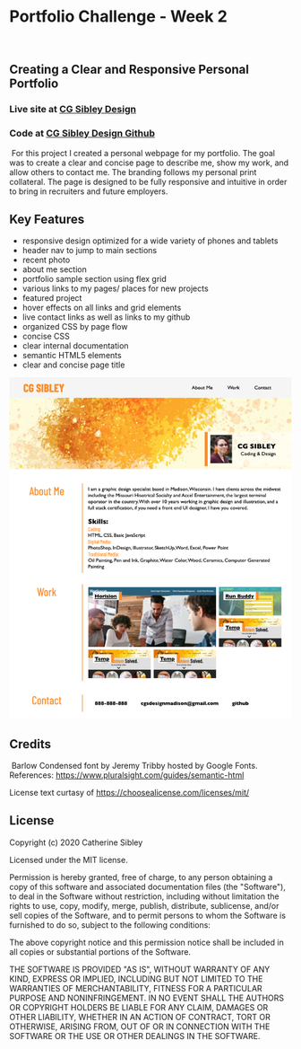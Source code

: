 # Portfolio Challenge - Week 2
​
## Creating a Clear and Responsive Personal Portfolio

### Live site at [CG Sibley Design](https://cgsdesign.github.io/portfolio/)
### Code at [CG Sibley Design Github](https://github.com/cgsdesign/portfolio)
​
​For this project I created a personal webpage for my portfolio. The goal was to create a clear and concise page to describe me, show my work, and allow others to contact me.
The branding follows my personal print collateral. The page is designed to be fully responsive and intuitive in order to bring in recruiters and future employers.​

## Key Features
* responsive design optimized for a wide variety of phones and tablets
* header nav to jump to main sections
* recent photo
* about me section
* portfolio sample section using flex grid 
* various links to my pages/ places for new projects
* featured project
* hover effects on all links and grid elements
* live contact links as well as links to my github
* organized CSS by page flow
* concise CSS
* clear internal documentation
* semantic HTML5 elements
* clear and concise page title


![Catherine Sibley Portfolio](assets/images/Portfolio-mockup.png)

## Credits
​
Barlow Condensed font by Jeremy Tribby hosted by Google Fonts.
​
​References: 
​https://www.pluralsight.com/guides/semantic-html

​License text curtasy of https://choosealicense.com/licenses/mit/
​
​
## License

Copyright (c) 2020 Catherine Sibley

Licensed under the MIT license.

Permission is hereby granted, free of charge, to any person obtaining a copy of this software and associated documentation files (the "Software"), to deal in the Software without restriction, including without limitation the rights to use, copy, modify, merge, publish, distribute, sublicense, and/or sell copies of the Software, and to permit persons to whom the Software is furnished to do so, subject to the following conditions:

The above copyright notice and this permission notice shall be included in all copies or substantial portions of the Software.

THE SOFTWARE IS PROVIDED "AS IS", WITHOUT WARRANTY OF ANY KIND, EXPRESS OR IMPLIED, INCLUDING BUT NOT LIMITED TO THE WARRANTIES OF MERCHANTABILITY,
FITNESS FOR A PARTICULAR PURPOSE AND NONINFRINGEMENT. IN NO EVENT SHALL THE
AUTHORS OR COPYRIGHT HOLDERS BE LIABLE FOR ANY CLAIM, DAMAGES OR OTHER
LIABILITY, WHETHER IN AN ACTION OF CONTRACT, TORT OR OTHERWISE, ARISING FROM, OUT OF OR IN CONNECTION WITH THE SOFTWARE OR THE USE OR OTHER DEALINGS IN THE SOFTWARE.

